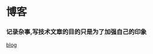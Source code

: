 # 博客
### 记录杂事,写技术文章的目的只是为了加强自己的印象
[blog](https://github.com/Hazlank/blog/issues?q=is%3Aissue+is%3Aopen+sort%3Aupdated-desc)
